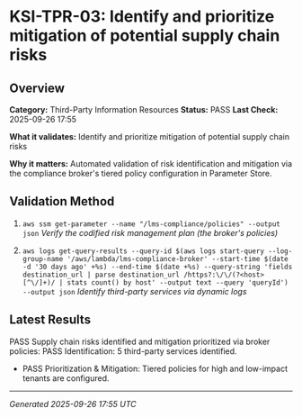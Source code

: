 # KSI-TPR-03: Identify and prioritize mitigation of potential supply chain risks

## Overview

**Category:** Third-Party Information Resources
**Status:** PASS
**Last Check:** 2025-09-26 17:55

**What it validates:** Identify and prioritize mitigation of potential supply chain risks

**Why it matters:** Automated validation of risk identification and mitigation via the compliance broker's tiered policy configuration in Parameter Store.

## Validation Method

1. `aws ssm get-parameter --name "/lms-compliance/policies" --output json`
   *Verify the codified risk management plan (the broker's policies)*

2. `aws logs get-query-results --query-id $(aws logs start-query --log-group-name '/aws/lambda/lms-compliance-broker' --start-time $(date -d '30 days ago' +%s) --end-time $(date +%s) --query-string 'fields destination_url | parse destination_url /https?:\/\/(?<host>[^\/]+)/ | stats count() by host' --output text --query 'queryId') --output json`
   *Identify third-party services via dynamic logs*

## Latest Results

PASS Supply chain risks identified and mitigation prioritized via broker policies: PASS Identification: 5 third-party services identified.
- PASS Prioritization & Mitigation: Tiered policies for high and low-impact tenants are configured.

---
*Generated 2025-09-26 17:55 UTC*